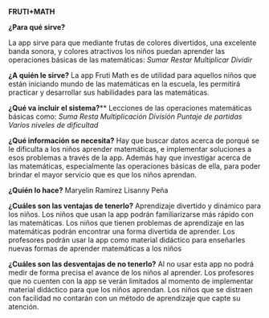 **FRUTI+MATH**

**¿Para qué sirve?**

La app sirve para que mediante frutas de colores divertidos, una excelente banda sonora, y colores atractivos los niños puedan aprender las operaciones básicas de las matemáticas:
_Sumar_
_Restar_
_Multiplicar_
_Dividir_

**¿A quién le sirve?**
La app Fruti Math es de utilidad para aquellos niños que están iniciando mundo de las matemáticas en la escuela, les permitirá practicar y desarrollar sus habilidades para las matemáticas.

**¿Qué va incluir el sistema?****
Lecciones de las operaciones matemáticas básicas como:
_Suma_
_Resta_
_Multiplicación_
_División_
_Puntaje de partidas_
_Varios niveles de dificultad_

**¿Qué información se necesita?**
Hay que buscar datos acerca de porqué se le dificulta a los niños aprender matemáticas, e implementar soluciones a esos problemas a través de la app. Además hay que investigar acerca de las matemáticas, especialmente las operaciones básicas de ella, para poder brindar el mayor servicio que es que los niños aprendan.

**¿Quién lo hace?**
Maryelin Ramirez
Lisanny Peña 

**¿Cuáles son las ventajas de tenerlo?**
Aprendizaje divertido y dinámico para los niños.
Los niños que usan la app podrán familiarizarse más rápido con las matemáticas.
Los niños que tienen problemas de aprendizaje en las matemáticas podrán encontrar una forma divertida de aprender.
Los profesores podrán usar la app como material didáctico para enseñarles nuevas formas de aprender matemáticas a los niños

**¿Cuáles son las desventajas de no tenerlo?**
Al no usar esta app no podrá medir de forma precisa el avance de los niños al aprender.
Los profesores que no cuenten con la app se verán limitados al momento de implementar material didáctico para que los niños aprendan.
Los niños que se distraen con facilidad no contarán con un método de aprendizaje que capte su atención.

